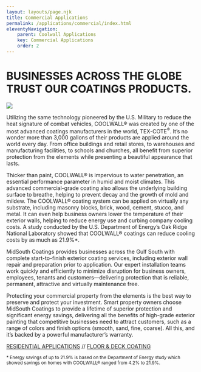 ```yaml
---
layout: layouts/page.njk
title: Commercial Applications
permalink: /applications/commercial/index.html
eleventyNavigation:
    parent: Coolwall Applications
    key: Commercial Applications
    order: 2
---
```


# BUSINESSES ACROSS THE GLOBE <span></span>TRUST OUR COATINGS PRODUCTS.

<div class="grid-container floor-and-deck">
<div class="leftt">

<p class="bleed-left">
<img src="/static/img/MSC-commercialapps-inset.jpg">
</p>
</div>
<div class="right">

Utilizing the same technology pioneered by the U.S. Military to reduce the heat signature of combat vehicles, COOLWALL® was created by one of the most advanced coatings manufacturers in the world, TEX-COTE<sup>&reg;</sup>. It’s no wonder more than 3,000 gallons of their products are applied around the world every day. From office buildings and retail stores, to warehouses and manufacturing facilities, to schools and churches, all benefit from superior protection from the elements while presenting a beautiful appearance that lasts.

Thicker than paint, COOLWALL® is impervious to water penetration, an essential performance parameter in humid and moist climates. This advanced commercial-grade coating also allows the underlying building surface to breathe, helping to prevent decay and the growth of mold and mildew. The COOLWALL® coating system can be applied on virtually any substrate, including masonry blocks, brick, wood, cement, stucco, and metal. It can even help business owners lower the temperature of their exterior walls, helping to reduce energy use and curbing company cooling costs. A study conducted by the U.S. Department of Energy’s Oak Ridge National Laboratory showed that COOLWALL® coatings can reduce cooling costs by as much as 21.9%\*.

MidSouth Coatings provides businesses across the Gulf South with complete start-to-finish exterior coating services, including exterior wall repair and preparation prior to application. Our expert installation teams work quickly and efficiently to minimize disruption for business owners, employees, tenants and customers—delivering protection that is reliable, permanent, attractive and virtually maintenance free.

Protecting your commercial property from the elements is the best way to preserve and protect your investment. Smart property owners choose MidSouth Coatings to provide a lifetime of superior protection and significant energy savings, delivering all the benefits of high-grade exterior painting that competitive businesses need to attract customers, such as a range of colors and finish options (smooth, sand, fine, coarse). All this, and it’s backed by a powerful manufacturer’s warranty.

[RESIDENTIAL APPLICATIONS](/applications/residential) // [FLOOR & DECK COATING](/applications/floor-and-deck)

<small>* Energy savings of up to 21.9% is based on the Department of Energy study which showed savings on homes with COOLWALL® ranged from 4.2% to 21.9%.</small>

</div>
</div>
